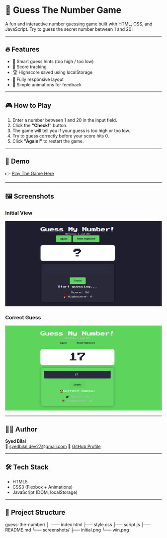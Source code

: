 # 🎯 Guess The Number Game

A fun and interactive number guessing game built with HTML, CSS, and JavaScript. Try to guess the secret number between 1 and 20!

---

## 🔥 Features

- 🧠 Smart guess hints (too high / too low)
- 💯 Score tracking
- 🏆 Highscore saved using localStorage
- 📱 Fully responsive layout
- 💫 Simple animations for feedback

---

## 🎮 How to Play

1. Enter a number between 1 and 20 in the input field.
2. Click the **"Check!"** button.
3. The game will tell you if your guess is too high or too low.
4. Try to guess correctly before your score hits 0.
5. Click **"Again!"** to restart the game.

---

## 🚀 Demo

👉 [Play The Game Here](https://iamsyedbilal.github.io/guess-random-number-game/)

---

## 🖼 Screenshots

### Initial View

![Initial View](./screenshots/GameOverView.png)

### Correct Guess

![Correct Guess](./screenshots/GameOverView2.png)

---

## 🧑‍💻 Author

**Syed Bilal**  
📧 syedbilal.dev27@gmail.com
🔗 [GitHub Profile](https://github.com/iamsyedbilal)

---

## 🛠 Tech Stack

- HTML5
- CSS3 (Flexbox + Animations)
- JavaScript (DOM, localStorage)

---

## 📂 Project Structure

guess-the-number/
│
├── index.html
├── style.css
├── script.js
├── README.md
└── screenshots/
├── initial.png
└── win.png
